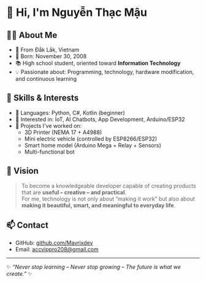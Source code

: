 # 👋 Hi, I'm Nguyễn Thạc Mậu  

## 🧑‍💻 About Me  
- 📍 From Đắk Lắk, Vietnam  
- 🎂 Born: November 30, 2008  
- 📚 High school student, oriented toward **Information Technology**  
- 💡 Passionate about: Programming, technology, hardware modification, and continuous learning  

## 🚀 Skills & Interests  
- 🔹 Languages: Python, C#, Kotlin (beginner)  
- 🔹 Interested in: IoT, AI Chatbots, App Development, Arduino/ESP32  
- 🔹 Projects I've worked on:  
  - 3D Printer (NEMA 17 + A4988)  
  - Mini electric vehicle (controlled by ESP8266/ESP32)  
  - Smart home model (Arduino Mega + Relay + Sensors)  
  - Multi-functional bot  

## 🎯 Vision  
> To become a knowledgeable developer capable of creating products that are **useful – creative – and practical**.  
> For me, technology is not only about “making it work” but also about **making it beautiful, smart, and meaningful to everyday life**.  

## 📫 Contact  
- GitHub: [github.com/Mavrixdev](https://github.com/Mavrixdev)  
- Email: accvippro208@gmail.com  

---
✨ *“Never stop learning – Never stop growing – The future is what we create.”* ✨
